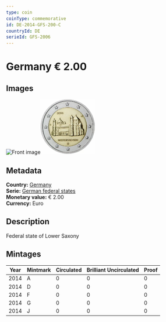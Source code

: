 ```yaml
---
type: coin
coinType: commemorative
id: DE-2014-GFS-200-C
countryId: DE
serieId: GFS-2006
---
```


# Germany € 2.00

## Images

<img src="../../Images/common-2007-200.png" height="150" alt="Front image"><img src="Images/DE-2014-200.webp" height="150" alt="Back image">

## Metadata

**Country:** [Germany](../../Countries/Germany/index.md)\
**Serie:** [German federal states](index.md)\
**Monetary value:** € 2.00\
**Currency:** Euro

## Description

Federal state of Lower Saxony

## Mintages

| Year | Mintmark | Circulated | Brilliant Uncirculated | Proof |
| ---- | -------- | ---------- | ---------------------- | ----- |
| 2014 | A | 0| 0 | 0 |
| 2014 | D | 0| 0 | 0 |
| 2014 | F | 0| 0 | 0 |
| 2014 | G | 0| 0 | 0 |
| 2014 | J | 0| 0 | 0 |
